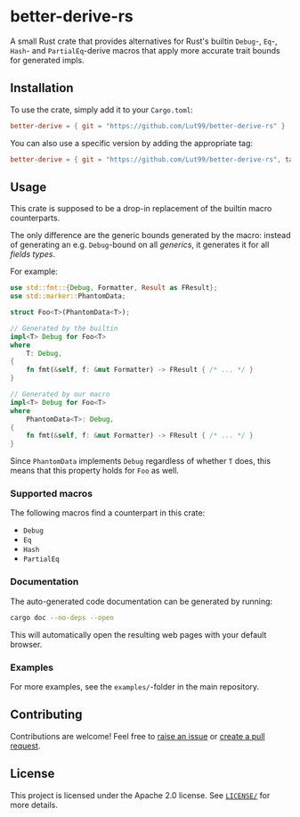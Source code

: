 # better-derive-rs
A small Rust crate that provides alternatives for Rust's builtin `Debug`-, `Eq`-, `Hash`- and `PartialEq`-derive macros that apply more accurate trait bounds for generated impls.


## Installation
To use the crate, simply add it to your `Cargo.toml`:
```toml
better-derive = { git = "https://github.com/Lut99/better-derive-rs" }
```

You can also use a specific version by adding the appropriate tag:
```toml
better-derive = { git = "https://github.com/Lut99/better-derive-rs", tag = "v1.0.1" }
```


## Usage
This crate is supposed to be a drop-in replacement of the builtin macro counterparts.

The only difference are the generic bounds generated by the macro: instead of generating an e.g. `Debug`-bound on all _generics_, it generates it for all _fields types_.

For example:
```rust
use std::fmt::{Debug, Formatter, Result as FResult};
use std::marker::PhantomData;

struct Foo<T>(PhantomData<T>);

// Generated by the builtin
impl<T> Debug for Foo<T>
where
    T: Debug,
{
    fn fmt(&self, f: &mut Formatter) -> FResult { /* ... */ }
}

// Generated by our macro
impl<T> Debug for Foo<T>
where
    PhantomData<T>: Debug,
{
    fn fmt(&self, f: &mut Formatter) -> FResult { /* ... */ }
}
```
Since `PhantomData` implements `Debug` regardless of whether `T` does, this means that this property holds for `Foo` as well.

### Supported macros
The following macros find a counterpart in this crate:
- `Debug`
- `Eq`
- `Hash`
- `PartialEq`

### Documentation
The auto-generated code documentation can be generated by running:
```sh
cargo doc --no-deps --open
```
This will automatically open the resulting web pages with your default browser.

### Examples
For more examples, see the `examples/`-folder in the main repository.


## Contributing
Contributions are welcome! Feel free to [raise an issue](https://github.com/Lut99/better-derive-rs/issues) or [create a pull request](https://github.com/Lut99/better-derive-rs/pulls).


## License
This project is licensed under the Apache 2.0 license. See [`LICENSE/`](./LICENSE) for more details.
